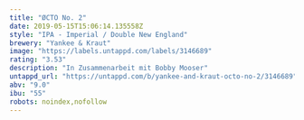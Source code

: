 ```yaml
---
title: "ØCTO No. 2"
date: 2019-05-15T15:06:14.135558Z
style: "IPA - Imperial / Double New England"
brewery: "Yankee & Kraut"
image: "https://labels.untappd.com/labels/3146689"
rating: "3.53"
description: "In Zusammenarbeit mit Bobby Mooser"
untappd_url: "https://untappd.com/b/yankee-and-kraut-octo-no-2/3146689"
abv: "9.0"
ibu: "55"
robots: noindex,nofollow
---
```

